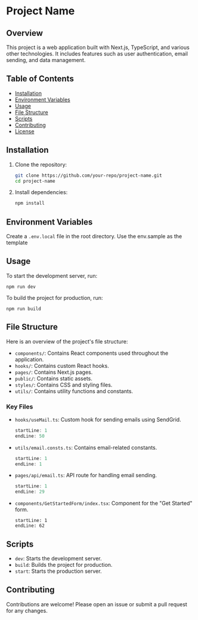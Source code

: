 # Project Name

## Overview

This project is a web application built with Next.js, TypeScript, and various other technologies. It includes features such as user authentication, email sending, and data management.

## Table of Contents

- [Installation](#installation)
- [Environment Variables](#environment-variables)
- [Usage](#usage)
- [File Structure](#file-structure)
- [Scripts](#scripts)
- [Contributing](#contributing)
- [License](#license)

## Installation

1. Clone the repository:
    ```bash
    git clone https://github.com/your-repo/project-name.git
    cd project-name
    ```

2. Install dependencies:
    ```bash
    npm install
    ```

## Environment Variables

Create a `.env.local` file in the root directory. Use the env.sample as the template


## Usage

To start the development server, run:

```
npm run dev
```


To build the project for production, run:

```
npm run build
```


## File Structure

Here is an overview of the project's file structure:

- `components/`: Contains React components used throughout the application.
- `hooks/`: Contains custom React hooks.
- `pages/`: Contains Next.js pages.
- `public/`: Contains static assets.
- `styles/`: Contains CSS and styling files.
- `utils/`: Contains utility functions and constants.

### Key Files

- `hooks/useMail.ts`: Custom hook for sending emails using SendGrid.
    ```typescript:hooks/useMail.ts
    startLine: 1
    endLine: 50
    ```

- `utils/email.consts.ts`: Contains email-related constants.
    ```typescript:utils/email.consts.ts
    startLine: 1
    endLine: 1
    ```

- `pages/api/email.ts`: API route for handling email sending.
    ```typescript:pages/api/email.ts
    startLine: 1
    endLine: 29
    ```

- `components/GetStartedForm/index.tsx`: Component for the "Get Started" form.
    ```typescript:components/GetStartedForm/index.tsx
    startLine: 1
    endLine: 62
    ```

## Scripts

- `dev`: Starts the development server.
- `build`: Builds the project for production.
- `start`: Starts the production server.

## Contributing

Contributions are welcome! Please open an issue or submit a pull request for any changes.
